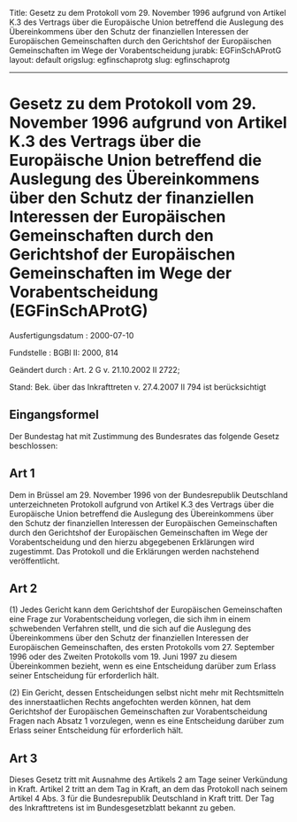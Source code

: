 Title: Gesetz zu dem Protokoll vom 29. November 1996 aufgrund von Artikel K.3 des
  Vertrags über die Europäische Union betreffend die Auslegung des Übereinkommens
  über den Schutz der finanziellen Interessen der Europäischen Gemeinschaften durch
  den Gerichtshof der Europäischen Gemeinschaften im Wege der Vorabentscheidung
jurabk: EGFinSchAProtG
layout: default
origslug: egfinschaprotg
slug: egfinschaprotg

---

# Gesetz zu dem Protokoll vom 29. November 1996 aufgrund von Artikel K.3 des Vertrags über die Europäische Union betreffend die Auslegung des Übereinkommens über den Schutz der finanziellen Interessen der Europäischen Gemeinschaften durch den Gerichtshof der Europäischen Gemeinschaften im Wege der Vorabentscheidung (EGFinSchAProtG)

Ausfertigungsdatum
:   2000-07-10

Fundstelle
:   BGBl II: 2000, 814

Geändert durch
:   Art. 2 G v. 21.10.2002 II 2722;

Stand: Bek. über das Inkrafttreten v. 27.4.2007 II 794 ist berücksichtigt

## Eingangsformel

Der Bundestag hat mit Zustimmung des Bundesrates das folgende Gesetz
beschlossen:


## Art 1

Dem in Brüssel am 29. November 1996 von der Bundesrepublik Deutschland
unterzeichneten Protokoll aufgrund von Artikel K.3 des Vertrags über
die Europäische Union betreffend die Auslegung des Übereinkommens über
den Schutz der finanziellen Interessen der Europäischen Gemeinschaften
durch den Gerichtshof der Europäischen Gemeinschaften im Wege der
Vorabentscheidung und den hierzu abgegebenen Erklärungen wird
zugestimmt. Das Protokoll und die Erklärungen werden nachstehend
veröffentlicht.


## Art 2

(1) Jedes Gericht kann dem Gerichtshof der Europäischen Gemeinschaften
eine Frage zur Vorabentscheidung vorlegen, die sich ihm in einem
schwebenden Verfahren stellt, und die sich auf die Auslegung des
Übereinkommens über den Schutz der finanziellen Interessen der
Europäischen Gemeinschaften, des ersten Protokolls vom 27. September
1996 oder des Zweiten Protokolls vom 19. Juni 1997 zu diesem
Übereinkommen bezieht, wenn es eine Entscheidung darüber zum Erlass
seiner Entscheidung für erforderlich hält.

(2) Ein Gericht, dessen Entscheidungen selbst nicht mehr mit
Rechtsmitteln des innerstaatlichen Rechts angefochten werden können,
hat dem Gerichtshof der Europäischen Gemeinschaften zur
Vorabentscheidung Fragen nach Absatz 1 vorzulegen, wenn es eine
Entscheidung darüber zum Erlass seiner Entscheidung für erforderlich
hält.


## Art 3

Dieses Gesetz tritt mit Ausnahme des Artikels 2 am Tage seiner
Verkündung in Kraft. Artikel 2 tritt an dem Tag in Kraft, an dem das
Protokoll nach seinem Artikel 4 Abs. 3 für die Bundesrepublik
Deutschland in Kraft tritt. Der Tag des Inkrafttretens ist im
Bundesgesetzblatt bekannt zu geben.

